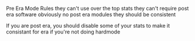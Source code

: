 Pre Era Mode Rules 
they can't use over the top stats 
they can't require post era software 
obviously no post era modules 
they should be consistent

If you are post era,
you should disable some of your stats to make it consistant for era if you're not doing hardmode
